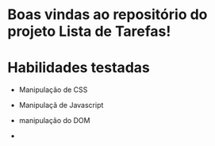 # Boas vindas ao repositório do projeto Lista de Tarefas!

# Habilidades testadas

- Manipulação de CSS

- Manipulaçã de Javascript

- manipulação do DOM
- 
